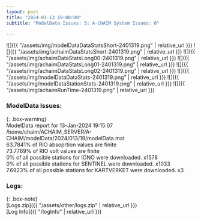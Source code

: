 ```yaml
---
layout: post
title: "2024-01-13 19:00:00"
subtitle: "ModelData Issues: 5; A-CHAIM System Issues: 0"

---
```


![]({{ "/assets/img/modelDataDataStatsShort-2401319.png" | relative_url }})
![]({{ "/assets/img/achaimDataStatsShort-2401319.png" | relative_url }})
![]({{ "/assets/img/achaimDataStatsLong00-2401319.png" | relative_url }})
![]({{ "/assets/img/achaimDataStatsLong01-2401319.png" | relative_url }})
![]({{ "/assets/img/achaimDataStatsLong02-2401319.png" | relative_url }})
![]({{ "/assets/img/modelDataDataStats-2401319.png" | relative_url }})
![]({{ "/assets/img/modelDataStationStats-2401319.png" | relative_url }})
![]({{ "/assets/img/achaimRunTime-2401319.png" | relative_url }})


### ModelData Issues:  
  
{: .box-warning}  
 ModelData report for 13-Jan-2024 19:15:07   
 /home/chaim/ACHAIM_SERVER/A-CHAIM/modelData/2024/013/19/modelData.mat   
 63.7841% of RIO absoprtion values are finite   
 73.7769% of RIO volt values are finite   
 0% of all possible stations for IONO were downloaded. x1578   
 0% of all possible stations for SENTINEL were downloaded. x1033   
 7.6923% of all possible stations for KARTVERKET were downloaded. x3   
  


### Logs:  
  
{: .box-note}  
[Logs.zip]({{ "/assets/other/logs.zip" | relative_url }})  
[Log Info]({{ "/logInfo" | relative_url }})  
